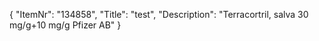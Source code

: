 {
  "ItemNr": "134858",
  "Title": "test",
  "Description": "Terracortril, salva 30 mg/g+10 mg/g Pfizer AB"
}